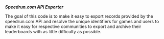 **_Speedrun.com API Exporter_**

The goal of this code is to make it easy to export records provided by the speedrun.com API and resolve the unique identifiers for games and users to make it easy for respective communities to export and archive their leaderboards with as little difficulty as possible.
